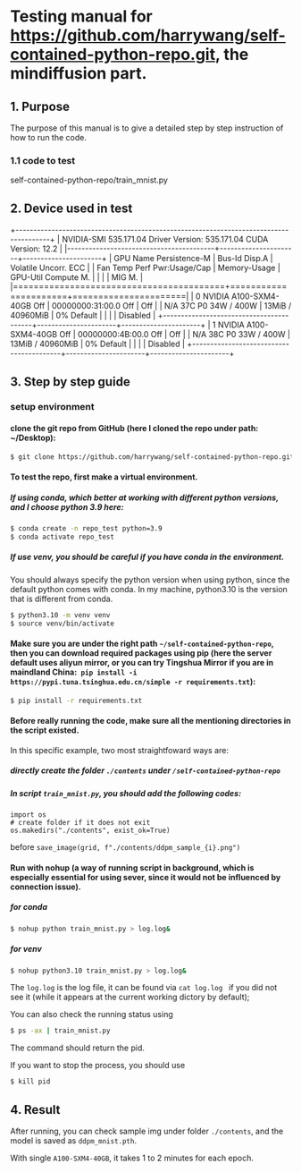 # Testing manual for https://github.com/harrywang/self-contained-python-repo.git, the mindiffusion part.

## 1. Purpose
The purpose of this manual is to give a detailed step by step instruction of how to run the code. 

### 1.1 code to test
self-contained-python-repo/train_mnist.py

## 2. Device used in test
+---------------------------------------------------------------------------------------+
| NVIDIA-SMI 535.171.04             Driver Version: 535.171.04   CUDA Version: 12.2     |
|-----------------------------------------+----------------------+----------------------+
| GPU  Name                 Persistence-M | Bus-Id        Disp.A | Volatile Uncorr. ECC |
| Fan  Temp   Perf          Pwr:Usage/Cap |         Memory-Usage | GPU-Util  Compute M. |
|                                         |                      |               MIG M. |
|=========================================+======================+======================|
|   0  NVIDIA A100-SXM4-40GB          Off | 00000000:31:00.0 Off |                  Off |
| N/A   37C    P0              34W / 400W |     13MiB / 40960MiB |      0%      Default |
|                                         |                      |             Disabled |
+-----------------------------------------+----------------------+----------------------+
|   1  NVIDIA A100-SXM4-40GB          Off | 00000000:4B:00.0 Off |                  Off |
| N/A   38C    P0              33W / 400W |     13MiB / 40960MiB |      0%      Default |
|                                         |                      |             Disabled |
+-----------------------------------------+----------------------+----------------------+

## 3. Step by step guide

### setup environment
#### clone the git repo from GitHub (here I cloned the repo under path: ~/Desktop): 
```bash
$ git clone https://github.com/harrywang/self-contained-python-repo.git
```
   
#### To test the repo, first make a virtual environment. 

##### If using conda, which better at working with different python versions, and I choose python 3.9 here:
```bash
$ conda create -n repo_test python=3.9
$ conda activate repo_test
```

##### If use venv, you should be careful if you have conda in the environment.
You should always specify the python version when using python, since the default python comes with conda.
In my machine, python3.10 is the version that is different from conda.
```bash
$ python3.10 -m venv venv
$ source venv/bin/activate
```


#### Make sure you are under the right path `~/self-contained-python-repo`, then you can download required packages using pip (here the server default uses aliyun mirror, or you can try Tingshua Mirror if you are in maindland China:` pip install -i https://pypi.tuna.tsinghua.edu.cn/simple -r requirements.txt`):
```bash
$ pip install -r requirements.txt
```

#### Before really running the code, make sure all the mentioning directories in the script existed. 

In this specific example, two most straightfoward ways are:

##### directly create the folder `./contents` under `/self-contained-python-repo`

##### In script `train_mnist.py`, you should add the following codes:

```
import os
# create folder if it does not exit
os.makedirs("./contents", exist_ok=True)
```

before `save_image(grid, f"./contents/ddpm_sample_{i}.png")`

#### Run with nohup (a way of running script in background, which is especially essential for using sever, since it would not be influenced by connection issue).

##### for conda
```bash
$ nohup python train_mnist.py > log.log&
```

##### for venv
```bash
$ nohup python3.10 train_mnist.py > log.log&
```


The `log.log` is the log file, it can be found via `cat log.log ` if you did not see it (while it appears at the current working dictory by default);

You can also check the running status using 
```bash
$ ps -ax | train_mnist.py
```
The command should return the pid.

If you want to stop the process, you should use
```bash
$ kill pid
``` 

## 4. Result
After running, you can check sample img under folder `./contents`, and the model is saved as `ddpm_mnist.pth`.

With single `A100-SXM4-40GB`, it takes 1 to 2 minutes for each epoch.
